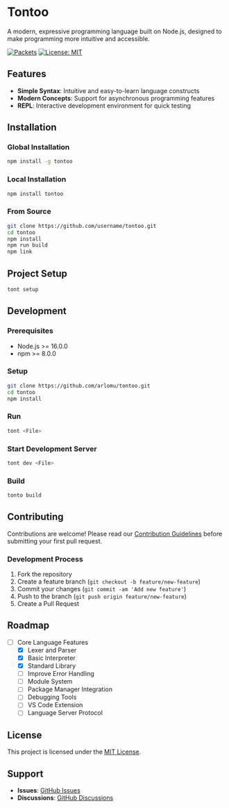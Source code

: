 # Tontoo

A modern, expressive programming language built on Node.js, designed to make programming more intuitive and accessible.

[![Packets](https://img.shields.io/badge/Tontoo-Packets-brightgreen)](https://github.com/arlomu/tontoo-packet)
[![License: MIT](https://img.shields.io/badge/License-MIT-yellow.svg)](https://opensource.org/licenses/MIT)

## Features

- **Simple Syntax**: Intuitive and easy-to-learn language constructs
- **Modern Concepts**: Support for asynchronous programming features
- **REPL**: Interactive development environment for quick testing

## Installation

### Global Installation
```bash
npm install -g tontoo
```

### Local Installation
```bash
npm install tontoo
```

### From Source
```bash
git clone https://github.com/username/tontoo.git
cd tontoo
npm install
npm run build
npm link
```

## Project Setup

```bash
tont setup
```

## Development

### Prerequisites
- Node.js >= 16.0.0
- npm >= 8.0.0

### Setup
```bash
git clone https://github.com/arlomu/tontoo.git
cd tontoo
npm install
```

### Run
```bash
tont <File>
```

### Start Development Server
```bash
tont dev <File>
```

### Build
```bash
tonto build
```

## Contributing

Contributions are welcome! Please read our [Contribution Guidelines](CONTRIBUTING.md) before submitting your first pull request.

### Development Process
1. Fork the repository
2. Create a feature branch (`git checkout -b feature/new-feature`)
3. Commit your changes (`git commit -am 'Add new feature'`)
4. Push to the branch (`git push origin feature/new-feature`)
5. Create a Pull Request

## Roadmap

- [ ] Core Language Features
  - [x] Lexer and Parser
  - [x] Basic Interpreter
  - [x] Standard Library
  - [ ] Improve Error Handling
  - [ ] Module System
  - [ ] Package Manager Integration
  - [ ] Debugging Tools
  - [ ] VS Code Extension
  - [ ] Language Server Protocol

## License

This project is licensed under the [MIT License](LICENSE).

## Support

- **Issues**: [GitHub Issues](https://github.com/arlomu/Tontoo/issues)
- **Discussions**: [GitHub Discussions](https://github.com/arlomu/Tontoo/discussions)
